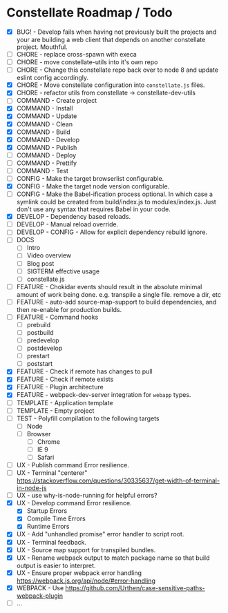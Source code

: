# Constellate Roadmap / Todo

 - [X] BUG! - Develop fails when having not previously built the projects and your are building a web client that depends on another constellate project. Mouthful.
 - [ ] CHORE - replace cross-spawn with execa
 - [ ] CHORE - move constellate-utils into it's own repo
 - [ ] CHORE - Change this constellate repo back over to node 8 and update eslint config accordingly.
 - [X] CHORE - Move constellate configuration into `constellate.js` files.
 - [X] CHORE - refactor utils from constellate -> constellate-dev-utils
 - [ ] COMMAND - Create project
 - [X] COMMAND - Install
 - [X] COMMAND - Update
 - [X] COMMAND - Clean
 - [X] COMMAND - Build
 - [X] COMMAND - Develop
 - [X] COMMAND - Publish
 - [ ] COMMAND - Deploy
 - [ ] COMMAND - Prettify
 - [ ] COMMAND - Test
 - [ ] CONFIG - Make the target browserlist configurable.
 - [X] CONFIG - Make the target node version configurable.
 - [ ] CONFIG - Make the Babel-ification process optional. In which case a symlink could be created from build/index.js to modules/index.js.  Just don't use any syntax that requires Babel in your code.
 - [X] DEVELOP - Dependency based reloads.
 - [ ] DEVELOP - Manual reload override.
 - [ ] DEVELOP - CONFIG - Allow for explicit dependency rebuild ignore.
 - [ ] DOCS
   - [ ] Intro
   - [ ] Video overview
   - [ ] Blog post
   - [ ] SIGTERM effective usage
   - [ ] constellate.js
 - [ ] FEATURE - Chokidar events should result in the absolute minimal amount of work being done. e.g. transpile a single file. remove a dir, etc
 - [ ] FEATURE - auto-add source-map-support to build dependencies, and then re-enable for production builds.
 - [ ] FEATURE - Command hooks
   - [ ] prebuild
   - [ ] postbuild
   - [ ] predevelop
   - [ ] postdevelop
   - [ ] prestart
   - [ ] poststart
 - [X] FEATURE - Check if remote has changes to pull
 - [X] FEATURE - Check if remote exists
 - [X] FEATURE - Plugin architecture
 - [X] FEATURE - webpack-dev-server integration for `webapp` types.
 - [ ] TEMPLATE - Application template
 - [ ] TEMPLATE - Empty project
 - [ ] TEST - Polyfill compilation to the following targets
    - [ ] Node
    - [ ] Browser
       - [ ] Chrome
       - [ ] IE 9
       - [ ] Safari
 - [ ] UX - Publish command Error resilience.
 - [ ] UX - Terminal "centerer" https://stackoverflow.com/questions/30335637/get-width-of-terminal-in-node-js
 - [ ] UX - use why-is-node-running for helpful errors?
 - [X] UX - Develop command Error resilience.
   - [X] Startup Errors
   - [X] Compile Time Errors
   - [X] Runtime Errors
 - [X] UX - Add "unhandled promise" error handler to script root.
 - [X] UX - Terminal feedback.
 - [X] UX - Source map support for transpiled bundles.
 - [X] UX - Rename webpack output to match package name so that build output is easier to interpret.
 - [X] UX - Ensure proper webpack error handling https://webpack.js.org/api/node/#error-handling
 - [X] WEBPACK - Use https://github.com/Urthen/case-sensitive-paths-webpack-plugin
 - [ ] ...
